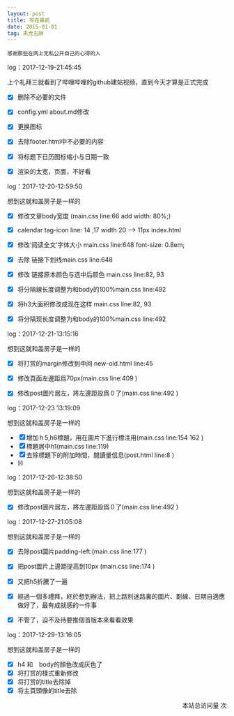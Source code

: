 ```yaml
---
layout: post
title: 写在最前
date: 2015-01-01
tag: 来龙去脉
---
```


``感谢那些在网上无私公开自己的心得的人``



log：2017-12-19-21:45:45

上个礼拜三就看到了哔哩哔哩的github建站视频，直到今天才算是正式完成

- [x] 删除不必要的文件
- [x] config.yml about.md修改
- [x] 更换图标
- [x] 去除footer.html中不必要的内容
- [x] 将标题下日历图标缩小与日期一致
- [x] 渲染的太宽，页面，不好看



log：2017-12-20-12:59:50

想到这就和盖房子是一样的

- [x] 修改文章body宽度  (main.css line:66 add width: 80%;)
- [x] calendar tag-icon line: 14 ,17 width 20 --> 11px index.html
- [x] 修改‘阅读全文’字体大小 main.css line:648 font-size: 0.8em;
- [x] 去除 链接下划线main.css line:648
- [x] 修改 链接原本颜色与选中后颜色 main.css line:82, 93
- [x] 将分隔線长度调整为和body的100%main.css line:492
- [x] 将h3大面积修改成现在这样 main.css line:82, 93
- [x] 将分隔现长度调整为和body的100%main.css line:492



log：2017-12-21-13:15:16

想到这就和盖房子是一样的

- [x] 将打赏的margin修改到中间  new-old.html line:45
- [x] 修改頁面左邊距爲70px(main.css line:409 )
- [x] 修改post圖片居左，將左邊距設爲０了(main.css line:492 )


log：2017-12-23 13:19:09

想到这就和盖房子是一样的

- [x] 增加ｈ5,h6標題，用在圖片下進行標注用(main.css line:154 162 )
- [x] 標題居中h1(main.css line:119)
- [x] 去除標題下的附加時間，閱讀量信息(post.html line:8 )
- [x]


log：2017-12-26-12:38:50

想到这就和盖房子是一样的
- [x] 修改post圖片居左，將左邊距設爲０了(main.css line:492 )


log：2017-12-27-21:05:08

想到这就和盖房子是一样的
- [x] 去除post圖片padding-left:(main.css line:177 )
- [x] 把post圖片上邊距提高到10px (main.css line:174 )
- [x] 又把h5折騰了一遍
- [x] 經過一個多禮拜，終於想到辦法，把上路別迷路裏的圖片、劃線、日期自適應做好了，最有成就感的一件事
- [x] 不管了，迫不及待要推個首版本來看看效果


log：2017-12-29-13:16:05

想到这就和盖房子是一样的
- [x] h4 和　body的顏色改成灰色了
- [x] 将打赏的樣式重新修改
- [x] 将打赏的title去除掉
- [x] 将主頁頭像的title去除

<div class = "footer_div">

  <div align="right">
  <link rel="stylesheet" href="//cdn.bootcss.com/font-awesome/4.3.0/css/font-awesome.min.css">

  <!-- 访问统计 -->
  <span id="busuanzi_container_site_pv">
    本站总访问量
    <span id="busuanzi_value_site_pv"></span>次
  </span>

</div>
<div>
